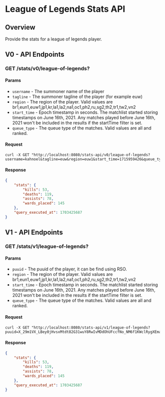 # League of Legends Stats API 

## Overview
Provide the stats for a league of legends player.

## V0 - API Endpoints

### GET /stats/v0/league-of-legends?
#### Params
- `username` - The summoner name of the player
- `tagline` - The summoner tagline of the player (for example euw)
- `region` - The region of the player. Valid values are br1,eun1,euw1,jp1,kr,la1,la2,na1,oc1,ph2,ru,sg2,th2,tr1,tw2,vn2
- `start_time` - Epoch timestamp in seconds. The matchlist started storing timestamps on June 16th, 2021. Any matches played before June 16th, 2021 won't be included in the results if the startTime filter is set.
- `queue_type` - The queue type of the matches. Valid values are all and ranked.

#### Request
```
curl -X GET "http://localhost:8080/stats-api/v0/league-of-legends?username=kahnoel&tagline=euw&region=euw1&start_time=1715959426&queue_type=all"
```

#### Response
```json
{
    "stats": {
        "kills": 53,
        "deaths": 119,
        "assists": 78,
        "wards_placed": 145
    },
    "query_executed_at": 1703425687
}
```

## V1 - API Endpoints

### GET /stats/v1/league-of-legends?
#### Params
- `puuid` - The puuid of the player, it can be find using RSO.
- `region` - The region of the player. Valid values are br1,eun1,euw1,jp1,kr,la1,la2,na1,oc1,ph2,ru,sg2,th2,tr1,tw2,vn2
- `start_time` - Epoch timestamp in seconds. The matchlist started storing timestamps on June 16th, 2021. Any matches played before June 16th, 2021 won't be included in the results if the startTime filter is set.
- `queue_type` - The queue type of the matches. Valid values are all and ranked.

#### Request
```
curl -X GET "http://localhost:8080/stats-api/v1/league-of-legends?puuid=X_29m1VX_LBey0jHvsxMtdt82G31wuY8RwIvMDdOhUFccfNo_NM6f1KWclRygXEmaewYA7EsuTFvZA&region=br1&start_time=1733587943&queue_type=ranked"
```

#### Response
```json
{
    "stats": {
        "kills": 53,
        "deaths": 119,
        "assists": 78,
        "wards_placed": 145
    },
    "query_executed_at": 1703425687
}
```
